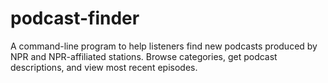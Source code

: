 # podcast-finder
A command-line program to help listeners find new podcasts produced by NPR and NPR-affiliated stations. Browse categories, get podcast descriptions, and view most recent episodes.
